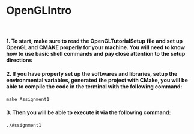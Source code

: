 # OpenGLIntro
<br/>

#### 1. To start, make sure to read the OpenGLTutorialSetup file and set up OpenGL and CMAKE properly for your machine. You will need to know how to use basic shell commands and pay close attention to the setup directions 
#### 2. If you have properly set up the softwares and libraries, setup the environmental variables, generated the project with CMake, you will be able to compile the code in the terminal with the following command:
```
make Assignment1
```
#### 3. Then you will be able to execute it via the following command:
```
./Assignment1
```
